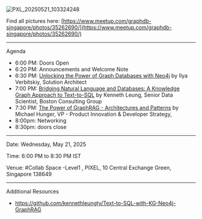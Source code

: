 ![PXL_20250521_103324248](https://github.com/user-attachments/assets/f68e77a2-8b7e-4977-89b5-d161231cb215)

Find all pictures here: [https://www.meetup.com/graphdb-singapore/photos/35262690/](https://www.meetup.com/graphdb-singapore/photos/35262690/)

---

Agenda

- 6:00 PM: Doors Open
- 6:20 PM: Announcements and Welcome Note
- 6:30 PM: [Unlocking the Power of Graph Databases with Neo4j](https://github.com/sidagarwal04/neo4j-apac-meetups/blob/main/graphdb-singapore/2025/20-May-2025/Unlocking%20the%20Power%20of%20Graph%20Databases%20with%20Neo4j.pdf) by Ilya Verbitskiy, Solution Architect
- 7:00 PM: [Bridging Natural Language and Databases: A Knowledge Graph Approach to Text-to-SQL](https://github.com/sidagarwal04/neo4j-apac-meetups/blob/main/graphdb-singapore/2025/20-May-2025/Neo4j%20Meetup%20Tech%20Talk%20-%20Kenneth%20Leung%20-%2020250521.pdf) by Kenneth Leung, Senior Data Scientist, Boston Consulting Group
- 7:30 PM: [The Power of GraphRAG - Architectures and Patterns](https://github.com/sidagarwal04/neo4j-apac-meetups/blob/main/graphdb-singapore/2025/20-May-2025/GraphRAG%20Architectures%20Presentation.pdf) by Michael Hunger, VP - Product Innovation & Developer Strategy,
- 8:00pm: Networking
- 8:30pm: doors close

---

Date: Wednesday, May 21, 2025

Time: 6:00 PM to 8:30 PM IST

Venue: #Collab Space -Level1 , PIXEL, 10 Central Exchange Green, Singapore 138649

---

Additional Resources

- https://github.com/kennethleungty/Text-to-SQL-with-KG-Neo4j-GraphRAG
